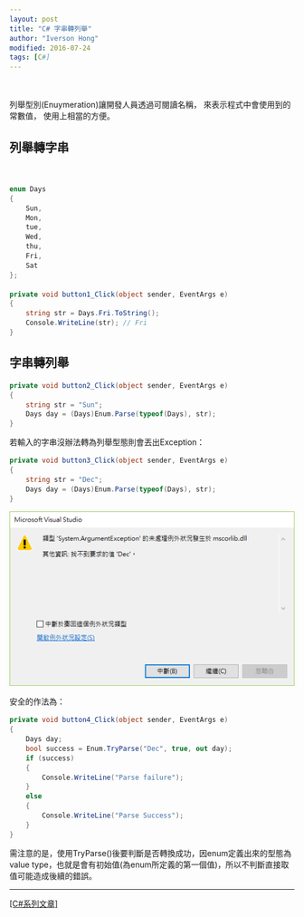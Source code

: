 ```yaml
---
layout: post
title: "C# 字串轉列舉"
author: "Iverson Hong"
modified: 2016-07-24
tags: [C#]
---                                                                                  
```


　　　　　　　　　　　　　　　　　　　　　　　　　　　　　　

列舉型別(Enuymeration)讓開發人員透過可閱讀名稱，
來表示程式中會使用到的常數值，
使用上相當的方便。

## 列舉轉字串 ##

　　　　　　　　　　　　　　　　　　　　　　　　　　　　　　

~~~csharp
enum Days
{
    Sun,
    Mon,
    tue,
    Wed, 
    thu, 
    Fri, 
    Sat
};

private void button1_Click(object sender, EventArgs e)
{
    string str = Days.Fri.ToString();
    Console.WriteLine(str); // Fri
}
~~~

## 字串轉列舉 ##

~~~csharp
private void button2_Click(object sender, EventArgs e)
{
    string str = "Sun";
    Days day = (Days)Enum.Parse(typeof(Days), str); 
}
~~~

若輸入的字串沒辦法轉為列舉型態則會丟出Exception：

~~~csharp
private void button3_Click(object sender, EventArgs e)
{
    string str = "Dec";
    Days day = (Days)Enum.Parse(typeof(Days), str); 
}
~~~

![](..\images\postImage\CSharp_String_To_Enum\001.png)

    
安全的作法為：

~~~csharp
private void button4_Click(object sender, EventArgs e)
{
    Days day;
    bool success = Enum.TryParse("Dec", true, out day);
    if (success)
    {
        Console.WriteLine("Parse failure");
    }
    else
    {
        Console.WriteLine("Parse Success");
    }
}
~~~


需注意的是，使用TryParse()後要判斷是否轉換成功，因enum定義出來的型態為value type，也就是會有初始值(為enum所定義的第一個值)，所以不判斷直接取值可能造成後續的錯誤。

----------

[[C#系列文章]](http://yu-qiao-hong.github.io/tags/#C#)